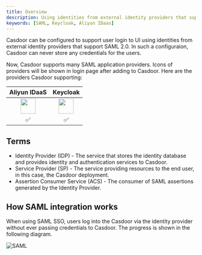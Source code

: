 ```yaml
---
title: Overview
description: Using identities from external identity providers that support SAML 2.0
keywords: [SAML, Keycloak, Aliyun IDaas]
---
```


Casdoor can be configured to support user login to UI using identities from external identity providers that support SAML 2.0. In such a configuraion, Casdoor can never store any credentials for the users.

Now, Casdoor supports many SAML application providers. Icons of providers will be shown in login page after adding to Casdoor. Here are the providers Casdoor supporting:

|Aliyun IDaaS|Keycloak|
| :--: | :--: |
|<img src="https://cdn.casbin.org/img/social_aliyun.png" width="40"></img>|<img src="https://cdn.casbin.org/img/social_keycloak.png" width="40"></img>|
|✅|✅|

## Terms

- Identity Provider (IDP) - The service that stores the identity database and provides identity and authentication services to Casdoor.
- Service Provider (SP) - The service providing resources to the end user, in this case, the Casdoor deployment.
- Assertion Consumer Service (ACS) - The consumer of SAML assertions generated by the Identity Provider.

## How SAML integration works

When using SAML SSO, users log into the Casdoor via the identity provider without ever passing credentials to Casdoor. The progress is shown in the following diagram.

![SAML](/img/providers/SAML/SAML.png)